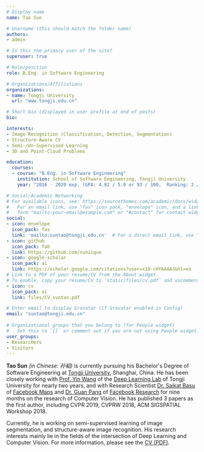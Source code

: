 ```yaml
---
# Display name
name: Tao Sun

# Username (this should match the folder name)
authors:
- admin

# Is this the primary user of the site?
superuser: true

# Role/position
role: B.Eng. in Software Engineering

# Organizations/Affiliations
organizations:
- name: Tongji University
  url: "www.tongji.edu.cn"

# Short bio (displayed in user profile at end of posts)
bio: 

interests:
- Image Recognition (Classification, Detection, Segmentation)
- Structure-Aware CV
- Semi-/Un-Supervised Learning
- 3D and Point-Cloud Problems

education:
  courses:
  - course: "B.Eng. in Software Engineering"
    institution: School of Software Engineering, Tongji University
    year: "2016 - 2020 exp. (GPA: 4.82 / 5.0 or 93 / 100,  Ranking: 2 / 179)"

# Social/Academic Networking
# For available icons, see: https://sourcethemes.com/academic/docs/widgets/#icons
#   For an email link, use "fas" icon pack, "envelope" icon, and a link in the
#   form "mailto:your-email@example.com" or "#contact" for contact widget.
social:
- icon: envelope
  icon_pack: fas
  link: 'mailto:suntao@tongji.edu.cn'  # For a direct email link, use "mailto:test@example.org".
- icon: github
  icon_pack: fab
  link: https://github.com/suniique
- icon: google-scholar
  icon_pack: ai
  link: https://scholar.google.com/citations?user=x1O-cHYAAAAJ&hl=en
# Link to a PDF of your resume/CV from the About widget.
# To enable, copy your resume/CV to `static/files/cv.pdf` and uncomment the lines below.  
- icon: cv
  icon_pack: ai
  link: files/CV_suntao.pdf

# Enter email to display Gravatar (if Gravatar enabled in Config)
email: "suntao@tongji.edu.cn"
  
# Organizational groups that you belong to (for People widget)
#   Set this to `[]` or comment out if you are not using People widget.  
user_groups:
- Researchers
- Visitors
---
```


**Tao Sun** *(in Chinese: 孙韬)* is currently pursuing his Bachelor's Degree of Software Engineering at [Tongji University](www.tongji.edu.cn), Shanghai, China. He has been closely working with [Prof. Yin Wang](http://web.eecs.umich.edu/~yinw/) of the [Deep Learning Lab](https://see.tongji.edu.cn/info/1153/6621.htm) of Tongji University for nearly two years, and with Research Scientist [Dr. Saikat Basu](http://www.csc.lsu.edu/~saikat/) of [Facebook Maps](https://ai.facebook.com/research/) and [Dr. Guan Pang](https://research.fb.com/people/pang-guan/) of [Facebook Research](https://research.fb.com/) for nine months on the research of Computer Vision. He has published 3 papers as the first author, including CVPR 2019, CVPRW 2018, ACM SIGSPATIAL Workshop 2018. 

Currently, he is working on semi-supervised learning of image segmentation, and structure-aware image recognition. His research interests mainly lie in the fields of the intersection of Deep Learning and Computer Vision. For more information, please see the [CV (PDF)](files/CV_suntao.pdf).
